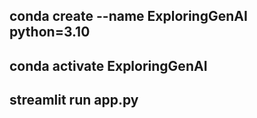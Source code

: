 ## conda create --name ExploringGenAI python=3.10

## conda activate ExploringGenAI

## streamlit run app.py